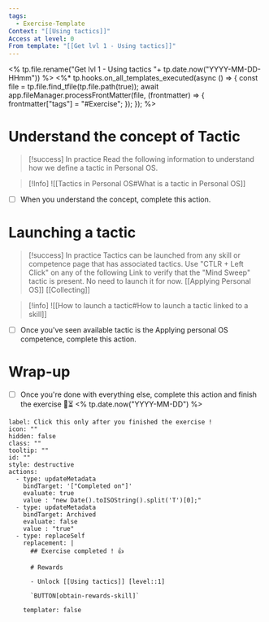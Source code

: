 ```yaml
---
tags:
  - Exercise-Template
Context: "[[Using tactics]]"
Access at level: 0
From template: "[[Get lvl 1 - Using tactics]]"
---
```

<% tp.file.rename("Get lvl 1 - Using tactics "+ tp.date.now("YYYY-MM-DD-HHmm")) %>
<%* tp.hooks.on_all_templates_executed(async () => {
  const file = tp.file.find_tfile(tp.file.path(true));
  await app.fileManager.processFrontMatter(file, (frontmatter) => {
    frontmatter["tags"] = "#Exercise";
  });
}); 
%>
# Understand the concept of Tactic

> [!success] In practice
> Read the following information to understand how we define a tactic in Personal OS. 

>[!Info]
>![[Tactics in Personal OS#What is a tactic in Personal OS]]

- [ ] When you understand the concept, complete this action. 
# Launching a tactic


> [!success] In practice
> Tactics can be launched from any skill or competence page that has associated tactics. 
> Use "CTLR + Left Click" on any of the following Link to verify that the "Mind Sweep" tactic is present. No need to launch it for now. 
> [[Applying Personal OS]]
> [[Collecting]]

> [!info] 
> ![[How to launch a tactic#How to launch a tactic linked to a skill]]

- [ ] Once you've seen available tactic is the Applying personal OS competence, complete this action. 
# Wrap-up

- [ ] Once you're done with everything else, complete this action and finish the exercise 🔽⏳ <% tp.date.now("YYYY-MM-DD") %>

```meta-bind-button
label: Click this only after you finished the exercise !
icon: ""
hidden: false
class: ""
tooltip: ""
id: ""
style: destructive
actions:
  - type: updateMetadata
    bindTarget: '["Completed on"]'
    evaluate: true
    value : "new Date().toISOString().split('T')[0];" 
  - type: updateMetadata
    bindTarget: Archived
    evaluate: false
    value : "true" 
  - type: replaceSelf
    replacement: |
      ## Exercise completed ! 👍 
      
      # Rewards
      
      - Unlock [[Using tactics]] [level::1]
      
      `BUTTON[obtain-rewards-skill]`
      
    templater: false
```

